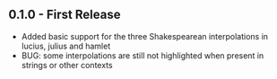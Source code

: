 ## 0.1.0 - First Release
* Added basic support for the three Shakespearean interpolations in lucius, julius and hamlet
* BUG: some interpolations are still not highlighted when present in strings or other contexts
